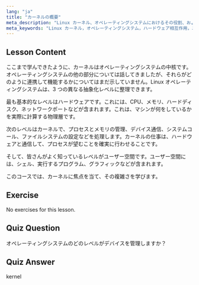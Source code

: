 ```yaml
---
lang: "ja"
title: "カーネルの概要"
meta_description: "Linux カーネル、オペレーティングシステムにおけるその役割、およびハードウェアとユーザー空間との相互作用について学びます。OS の主要コンポーネントを理解します。"
meta_keywords: "Linux カーネル，オペレーティングシステム，ハードウェア相互作用，ユーザー空間，Linux チュートリアル，初心者ガイド"
---
```


## Lesson Content

ここまで学んできたように、カーネルはオペレーティングシステムの中核です。オペレーティングシステムの他の部分については話してきましたが、それらがどのように連携して機能するかについてはまだ示していません。Linux オペレーティングシステムは、3 つの異なる抽象化レベルに整理できます。

最も基本的なレベルはハードウェアです。これには、CPU、メモリ、ハードディスク、ネットワークポートなどが含まれます。これは、マシンが何をしているかを実際に計算する物理層です。

次のレベルはカーネルで、プロセスとメモリの管理、デバイス通信、システムコール、ファイルシステムの設定などを処理します。カーネルの仕事は、ハードウェアと通信して、プロセスが望むことを確実に行わせることです。

そして、皆さんがよく知っているレベルがユーザー空間です。ユーザー空間には、シェル、実行するプログラム、グラフィックなどが含まれます。

このコースでは、カーネルに焦点を当て、その複雑さを学びます。

## Exercise

No exercises for this lesson.

## Quiz Question

オペレーティングシステムのどのレベルがデバイスを管理しますか？

## Quiz Answer

kernel
